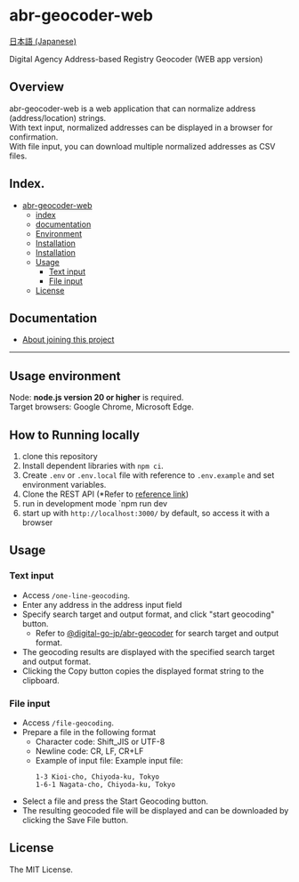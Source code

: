 # abr-geocoder-web
[日本語 (Japanese)](README.ja.md)

Digital Agency Address-based Registry Geocoder (WEB app version)

## Overview

abr-geocoder-web is a web application that can normalize address (address/location) strings.  
With text input, normalized addresses can be displayed in a browser for confirmation.  
With file input, you can download multiple normalized addresses as CSV files.  

## Index.
- [abr-geocoder-web](#abr-geocoder)
  - [index](#index)
  - [documentation](#document)
  - [Environment](#Environment)
  - [Installation](#Installation)
  - [Installation](#Installation)
  - [Usage](#Usage)
    - [Text input](#Textinput)
    - [File input](#Fextinput)
  - [License](#License)

## Documentation
- [About joining this project](docs/CONTRIBUTING.en.md)

-------

## Usage environment

Node: **node.js version 20 or higher** is required.  
Target browsers: Google Chrome, Microsoft Edge.

## How to Running locally

1. clone this repository 
2. Install dependent libraries with `npm ci`. 
3. Create `.env` or `.env.local` file with reference to `.env.example` and set environment variables. 
4. Clone the REST API (*Refer to [reference link]()) 
5. run in development mode `npm run dev
6. start up with `http://localhost:3000/` by default, so access it with a browser

## Usage

### Text input

- Access `/one-line-geocoding`.
- Enter any address in the address input field
- Specify search target and output format, and click "start geocoding" button.
  - Refer to [@digital-go-jp/abr-geocoder](https://github.com/digital-go-jp/abr-geocoder) for search target and output format.
- The geocoding results are displayed with the specified search target and output format.
- Clicking the Copy button copies the displayed format string to the clipboard.

### File input

- Access `/file-geocoding`.
- Prepare a file in the following format
  - Character code: Shift_JIS or UTF-8
  - Newline code: CR, LF, CR+LF
  - Example of input file:
    Example input file: 
    ```
    1-3 Kioi-cho, Chiyoda-ku, Tokyo
    1-6-1 Nagata-cho, Chiyoda-ku, Tokyo
    ```
- Select a file and press the Start Geocoding button.
- The resulting geocoded file will be displayed and can be downloaded by clicking the Save File button.

## License

The MIT License.